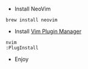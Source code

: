 - Install NeoVim
```
brew install neovim
```
- Install [Vim Plugin Manager](https://github.com/junegunn/vim-plug)
```
nvim
:PlugInstall
```
- Enjoy
